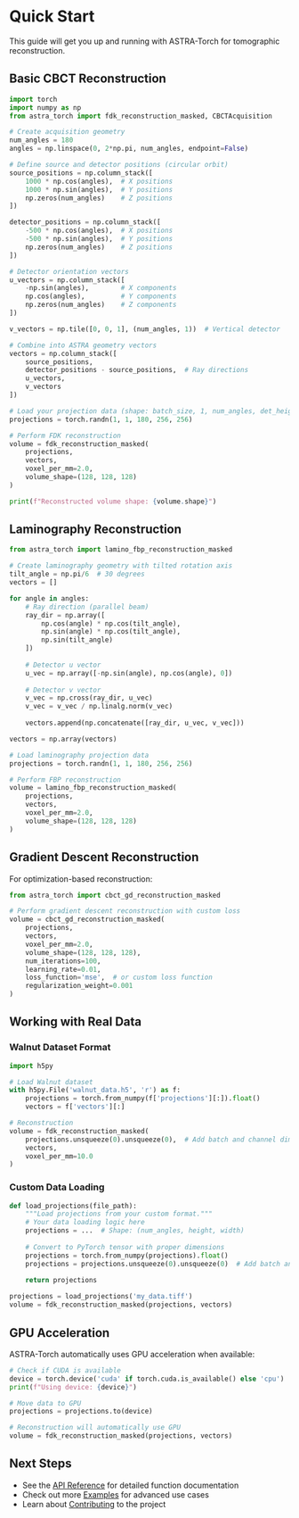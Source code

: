 # Quick Start

This guide will get you up and running with ASTRA-Torch for tomographic reconstruction.

## Basic CBCT Reconstruction

```python
import torch
import numpy as np
from astra_torch import fdk_reconstruction_masked, CBCTAcquisition

# Create acquisition geometry
num_angles = 180
angles = np.linspace(0, 2*np.pi, num_angles, endpoint=False)

# Define source and detector positions (circular orbit)
source_positions = np.column_stack([
    1000 * np.cos(angles),  # X positions  
    1000 * np.sin(angles),  # Y positions
    np.zeros(num_angles)    # Z positions
])

detector_positions = np.column_stack([
    -500 * np.cos(angles),  # X positions
    -500 * np.sin(angles),  # Y positions  
    np.zeros(num_angles)    # Z positions
])

# Detector orientation vectors
u_vectors = np.column_stack([
    -np.sin(angles),        # X components
    np.cos(angles),         # Y components
    np.zeros(num_angles)    # Z components
])

v_vectors = np.tile([0, 0, 1], (num_angles, 1))  # Vertical detector

# Combine into ASTRA geometry vectors
vectors = np.column_stack([
    source_positions,
    detector_positions - source_positions,  # Ray directions
    u_vectors,
    v_vectors
])

# Load your projection data (shape: batch_size, 1, num_angles, det_height, det_width)
projections = torch.randn(1, 1, 180, 256, 256)

# Perform FDK reconstruction  
volume = fdk_reconstruction_masked(
    projections, 
    vectors,
    voxel_per_mm=2.0,
    volume_shape=(128, 128, 128)
)

print(f"Reconstructed volume shape: {volume.shape}")
```

## Laminography Reconstruction

```python
from astra_torch import lamino_fbp_reconstruction_masked

# Create laminography geometry with tilted rotation axis
tilt_angle = np.pi/6  # 30 degrees
vectors = []

for angle in angles:
    # Ray direction (parallel beam)
    ray_dir = np.array([
        np.cos(angle) * np.cos(tilt_angle),
        np.sin(angle) * np.cos(tilt_angle), 
        np.sin(tilt_angle)
    ])
    
    # Detector u vector
    u_vec = np.array([-np.sin(angle), np.cos(angle), 0])
    
    # Detector v vector
    v_vec = np.cross(ray_dir, u_vec)
    v_vec = v_vec / np.linalg.norm(v_vec)
    
    vectors.append(np.concatenate([ray_dir, u_vec, v_vec]))

vectors = np.array(vectors)

# Load laminography projection data
projections = torch.randn(1, 1, 180, 256, 256)

# Perform FBP reconstruction
volume = lamino_fbp_reconstruction_masked(
    projections,
    vectors, 
    voxel_per_mm=2.0,
    volume_shape=(128, 128, 128)
)
```

## Gradient Descent Reconstruction

For optimization-based reconstruction:

```python  
from astra_torch import cbct_gd_reconstruction_masked

# Perform gradient descent reconstruction with custom loss
volume = cbct_gd_reconstruction_masked(
    projections,
    vectors,
    voxel_per_mm=2.0,
    volume_shape=(128, 128, 128),
    num_iterations=100,
    learning_rate=0.01,
    loss_function='mse',  # or custom loss function
    regularization_weight=0.001
)
```

## Working with Real Data

### Walnut Dataset Format

```python
import h5py

# Load Walnut dataset
with h5py.File('walnut_data.h5', 'r') as f:
    projections = torch.from_numpy(f['projections'][:]).float()
    vectors = f['vectors'][:]

# Reconstruction
volume = fdk_reconstruction_masked(
    projections.unsqueeze(0).unsqueeze(0),  # Add batch and channel dims
    vectors,
    voxel_per_mm=10.0
)
```

### Custom Data Loading

```python
def load_projections(file_path):
    """Load projections from your custom format."""
    # Your data loading logic here
    projections = ...  # Shape: (num_angles, height, width)
    
    # Convert to PyTorch tensor with proper dimensions
    projections = torch.from_numpy(projections).float()
    projections = projections.unsqueeze(0).unsqueeze(0)  # Add batch and channel
    
    return projections

projections = load_projections('my_data.tiff')
volume = fdk_reconstruction_masked(projections, vectors)
```

## GPU Acceleration

ASTRA-Torch automatically uses GPU acceleration when available:

```python
# Check if CUDA is available
device = torch.device('cuda' if torch.cuda.is_available() else 'cpu')
print(f"Using device: {device}")

# Move data to GPU
projections = projections.to(device)

# Reconstruction will automatically use GPU
volume = fdk_reconstruction_masked(projections, vectors)
```

## Next Steps

- See the [API Reference](api/index.md) for detailed function documentation
- Check out more [Examples](examples/index.md) for advanced use cases
- Learn about [Contributing](contributing.md) to the project
